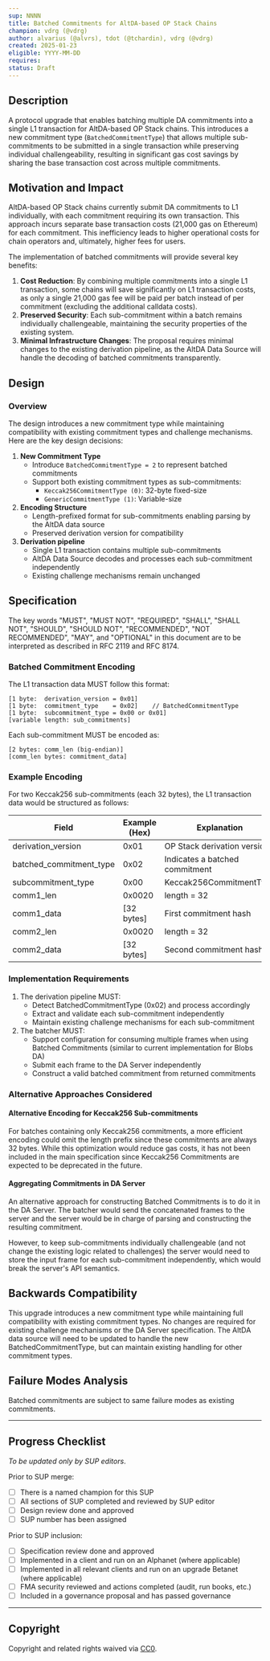 ```yaml
---
sup: NNNN
title: Batched Commitments for AltDA-based OP Stack Chains
champion: vdrg (@vdrg)
author: alvarius (@alvrs), tdot (@tchardin), vdrg (@vdrg)
created: 2025-01-23
eligible: YYYY-MM-DD
requires:
status: Draft
---
```


## Description

A protocol upgrade that enables batching multiple DA commitments into a single L1 transaction for AltDA-based OP Stack chains. This introduces a new commitment type (`BatchedCommitmentType`) that allows multiple sub-commitments to be submitted in a single transaction while preserving individual challengeability, resulting in significant gas cost savings by sharing the base transaction cost across multiple commitments.

## Motivation and Impact

AltDA-based OP Stack chains currently submit DA commitments to L1 individually, with each commitment requiring its own transaction. This approach incurs separate base transaction costs (21,000 gas on Ethereum) for each commitment. This inefficiency leads to higher operational costs for chain operators and, ultimately, higher fees for users.

The implementation of batched commitments will provide several key benefits:

1. **Cost Reduction**: By combining multiple commitments into a single L1 transaction, some chains will save significantly on L1 transaction costs, as only a single 21,000 gas fee will be paid per batch instead of per commitment (excluding the additional calldata costs).
2. **Preserved Security**: Each sub-commitment within a batch remains individually challengeable, maintaining the security properties of the existing system.
3. **Minimal Infrastructure Changes**: The proposal requires minimal changes to the existing derivation pipeline, as the AltDA Data Source will handle the decoding of batched commitments transparently.

## Design

### Overview

The design introduces a new commitment type while maintaining compatibility with existing commitment types and challenge mechanisms. Here are the key design decisions:
1. **New Commitment Type**
    - Introduce `BatchedCommitmentType = 2` to represent batched commitments
    - Support both existing commitment types as sub-commitments:
        - `Keccak256CommitmentType (0)`: 32-byte fixed-size
        - `GenericCommitmentType (1)`: Variable-size
2. **Encoding Structure**
    - Length-prefixed format for sub-commitments enabling parsing by the AltDA data source
    - Preserved derivation version for compatibility
3. **Derivation pipeline**
    - Single L1 transaction contains multiple sub-commitments
    - AltDA Data Source decodes and processes each sub-commitment independently
    - Existing challenge mechanisms remain unchanged


## Specification

The key words "MUST", "MUST NOT", "REQUIRED", "SHALL", "SHALL NOT", "SHOULD", "SHOULD NOT", "RECOMMENDED", "NOT RECOMMENDED", "MAY", and "OPTIONAL" in this document are to be interpreted as described in RFC 2119 and RFC 8174.

### Batched Commitment Encoding

The L1 transaction data MUST follow this format:

```
[1 byte:  derivation_version = 0x01]
[1 byte:  commitment_type    = 0x02]    // BatchedCommitmentType
[1 byte:  subcommitment_type = 0x00 or 0x01]
[variable length: sub_commitments]

```

Each sub-commitment MUST be encoded as:

```
[2 bytes: comm_len (big-endian)]
[comm_len bytes: commitment_data]

```

### Example Encoding

For two Keccak256 sub-commitments (each 32 bytes), the L1 transaction data would be structured as follows:

| Field | Example (Hex) | Explanation |
| --- | --- | --- |
| derivation_version | 0x01 | OP Stack derivation version |
| batched_commitment_type | 0x02 | Indicates a batched commitment |
| subcommitment_type | 0x00 | Keccak256CommitmentType |
| comm1_len | 0x0020 | length = 32 |
| comm1_data | [32 bytes] | First commitment hash |
| comm2_len | 0x0020 | length = 32 |
| comm2_data | [32 bytes] | Second commitment hash |


### Implementation Requirements

1. The derivation pipeline MUST:
    - Detect BatchedCommitmentType (0x02) and process accordingly
    - Extract and validate each sub-commitment independently
    - Maintain existing challenge mechanisms for each sub-commitment
2. The batcher MUST:
    - Support configuration for consuming multiple frames when using Batched Commitments (similar to current implementation for Blobs DA)
    - Submit each frame to the DA Server independently
    - Construct a valid batched commitment from returned commitments

### Alternative Approaches Considered

#### Alternative Encoding for Keccak256 Sub-commitments

For batches containing only Keccak256 commitments, a more efficient encoding could omit the length prefix since these commitments are always 32 bytes. While this optimization would reduce gas costs, it has not been included in the main specification since Keccak256 Commitments are expected to be deprecated in the future.

#### Aggregating Commitments in DA Server

An alternative approach for constructing Batched Commitments is to do it in the DA Server. The batcher would send the concatenated frames to the server and the server would be in charge of parsing and constructing the resulting commitment.

However, to keep sub-commitments individually challengeable (and not change the existing logic related to challenges) the server would need to store the input frame for each sub-commitment independently, which would break the server's API semantics.

## Backwards Compatibility

This upgrade introduces a new commitment type while maintaining full compatibility with existing commitment types. No changes are required for existing challenge mechanisms or the DA Server specification. The AltDA data source will need to be updated to handle the new BatchedCommitmentType, but can maintain existing handling for other commitment types.

## Failure Modes Analysis

Batched commitments are subject to same failure modes as existing commitments.

---

## Progress Checklist

_To be updated only by SUP editors_.

Prior to SUP merge:

- [ ] There is a named champion for this SUP
- [ ] All sections of SUP completed and reviewed by SUP editor
- [ ] Design review done and approved
- [ ] SUP number has been assigned

Prior to SUP inclusion:

- [ ] Specification review done and approved
- [ ] Implemented in a client and run on an Alphanet (where applicable)
- [ ] Implemented in all relevant clients and run on an upgrade Betanet (where applicable)
- [ ] FMA security reviewed and actions completed (audit, run books, etc.)
- [ ] Included in a governance proposal and has passed governance

---

## Copyright

Copyright and related rights waived via [CC0](../LICENSE.md).
